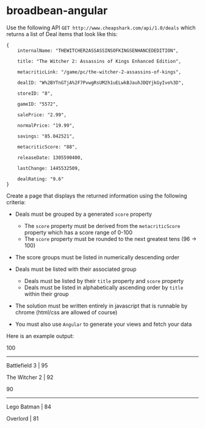 # broadbean-angular

Use the following API ```GET http://www.cheapshark.com/api/1.0/deals```  which returns a list of Deal items that look like this:

```
{
    internalName: "THEWITCHER2ASSASSINSOFKINGSENHANCEDEDITION",

    title: "The Witcher 2: Assassins of Kings Enhanced Edition",

    metacriticLink: "/game/pc/the-witcher-2-assassins-of-kings",

    dealID: "W%2BYTnGTjA%2F7PvwgRsUM2h1uELwkBJauhJDQYjkGyIvo%3D",

    storeID: "8",

    gameID: "5572",

    salePrice: "2.99",

    normalPrice: "19.99",

    savings: "85.042521",

    metacriticScore: "88",

    releaseDate: 1305590400,

    lastChange: 1445532509,

    dealRating: "9.6"
}

```
Create a page that displays the returned information using the following criteria:

 * Deals must be grouped by a generated ```score``` property
     - The ```score``` property must be derived from the ```metacriticScore``` property which has a score range of 0-100
     - The ```score``` property must be rounded to the next greatest tens (96 -> 100)

 * The score groups must be listed in numerically descending order

 * Deals must be listed with their associated group
    - Deals must be listed by their ```title``` property and ```score``` property
    - Deals must be listed in alphabetically ascending order by ```title``` within their group

 * The solution must be written entirely in javascript that is runnable by chrome (html/css are allowed of course)

 * You must also use ```Angular``` to generate your views and fetch your data


Here is an example output:


100

--------

Battlefield 3            | 95

The Witcher 2            | 92


90

--------

Lego Batman              | 84

Overlord                 | 81



